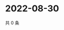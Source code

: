 # 2022-08-30

共 0 条

<!-- BEGIN WEIBO -->
<!-- 最后更新时间 Tue Aug 30 2022 21:32:36 GMT+0800 (China Standard Time) -->

<!-- END WEIBO -->
